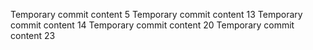 Temporary commit content 5
Temporary commit content 13
Temporary commit content 14
Temporary commit content 20
Temporary commit content 23
